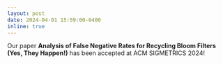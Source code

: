 ```yaml
---
layout: post
date: 2024-04-01 15:59:00-0400
inline: true
---
```


Our paper **Analysis of False Negative Rates for Recycling Bloom Filters (Yes, They Happen!)** has been accepted at ACM SIGMETRICS 2024!


